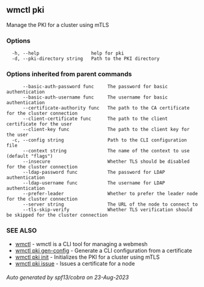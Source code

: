 ## wmctl pki

Manage the PKI for a cluster using mTLS

### Options

```
  -h, --help                   help for pki
  -d, --pki-directory string   Path to the PKI directory
```

### Options inherited from parent commands

```
      --basic-auth-password func     The password for basic authentication
      --basic-auth-username func     The username for basic authentication
      --certificate-authority func   The path to the CA certificate for the cluster connection
      --client-certificate func      The path to the client certificate for the user
      --client-key func              The path to the client key for the user
  -c, --config string                Path to the CLI configuration file
      --context string               The name of the context to use (default "flags")
      --insecure                     Whether TLS should be disabled for the cluster connection
      --ldap-password func           The password for LDAP authentication
      --ldap-username func           The username for LDAP authentication
      --prefer-leader                Whether to prefer the leader node for the cluster connection
      --server string                The URL of the node to connect to
      --tls-skip-verify              Whether TLS verification should be skipped for the cluster connection
```

### SEE ALSO

* [wmctl](wmctl.md)	 - wmctl is a CLI tool for managing a webmesh
* [wmctl pki gen-config](wmctl_pki_gen-config.md)	 - Generate a CLI configuration from a certificate
* [wmctl pki init](wmctl_pki_init.md)	 - Initializes the PKI for a cluster using mTLS
* [wmctl pki issue](wmctl_pki_issue.md)	 - Issues a certificate for a node

###### Auto generated by spf13/cobra on 23-Aug-2023
